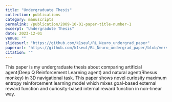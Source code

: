 ```yaml
---
title: "Undergraduate Thesis"
collection: publications
category: manuscripts
permalink: /publication/2009-10-01-paper-title-number-1
excerpt: "Undergradute Thesis"
date: 2023-12-01
venue: ""
slidesurl: "https://github.com/k1seul/RL_Neuro_undergrad_paper"
paperurl: "https://github.com/k1seul/RL_Neuro_undergrad_paper/blob/version_1/Undergraduate_Thesis.pdf"
citation: ""
---
```


This paper is my undergraduate thesis about comparing artificial agent(Deep Q Reinforcement Learning agent) and natural agent(Rhesus monkey) in 3D navigational task. This paper shows novel curiosity maximum entropy reinforcement learning model which mixes goal-based external reward function and curiosity-based internal reward function in non-linear way.
